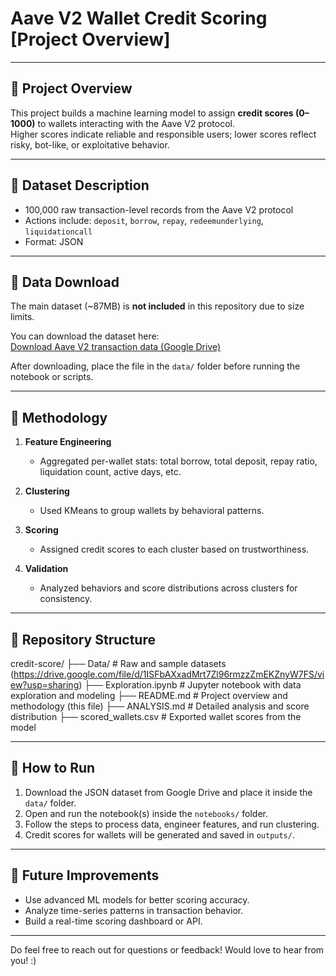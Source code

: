 # Aave V2 Wallet Credit Scoring [Project Overview]

************************************************************

## 📌 Project Overview

This project builds a machine learning model to assign **credit scores (0–1000)** to wallets interacting with the Aave V2 protocol.  
Higher scores indicate reliable and responsible users; lower scores reflect risky, bot-like, or exploitative behavior.

---

## 📁 Dataset Description

- 100,000 raw transaction-level records from the Aave V2 protocol  
- Actions include: `deposit`, `borrow`, `repay`, `redeemunderlying`, `liquidationcall`  
- Format: JSON

---

## 💾 Data Download

The main dataset (~87MB) is **not included** in this repository due to size limits.

You can download the dataset here:  
[Download Aave V2 transaction data (Google Drive)](https://drive.google.com/file/d/1ISFbAXxadMrt7Zl96rmzzZmEKZnyW7FS/view)

After downloading, place the file in the `data/` folder before running the notebook or scripts.

---

## 🧠 Methodology

1. **Feature Engineering**  
   - Aggregated per-wallet stats: total borrow, total deposit, repay ratio, liquidation count, active days, etc.

2. **Clustering**  
   - Used KMeans to group wallets by behavioral patterns.

3. **Scoring**  
   - Assigned credit scores to each cluster based on trustworthiness.

4. **Validation**  
   - Analyzed behaviors and score distributions across clusters for consistency.

---

## 📂 Repository Structure

credit-score/
├── Data/               # Raw and sample datasets (https://drive.google.com/file/d/1ISFbAXxadMrt7Zl96rmzzZmEKZnyW7FS/view?usp=sharing)
├── Exploration.ipynb   # Jupyter notebook with data exploration and modeling
├── README.md           # Project overview and methodology (this file)
├── ANALYSIS.md         # Detailed analysis and score distribution
├── scored_wallets.csv  # Exported wallet scores from the model

---

## 🚀 How to Run

1. Download the JSON dataset from Google Drive and place it inside the `data/` folder.  
2. Open and run the notebook(s) inside the `notebooks/` folder.  
3. Follow the steps to process data, engineer features, and run clustering.  
4. Credit scores for wallets will be generated and saved in `outputs/`.

---

## 🔭 Future Improvements

- Use advanced ML models for better scoring accuracy.  
- Analyze time-series patterns in transaction behavior.  
- Build a real-time scoring dashboard or API.

---

Do feel free to reach out for questions or feedback! Would love to hear from you! :)





